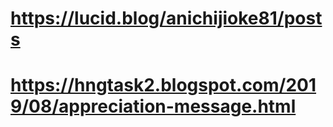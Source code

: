 # https://lucid.blog/anichijioke81/posts
# https://hngtask2.blogspot.com/2019/08/appreciation-message.html
